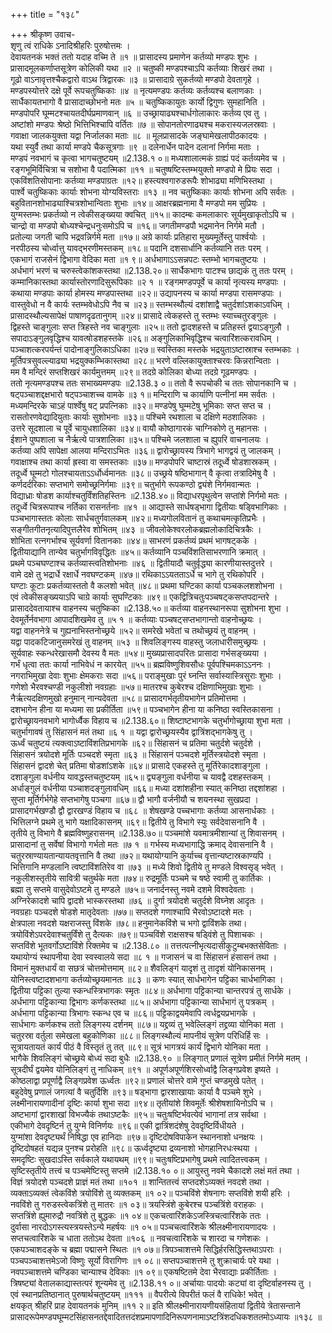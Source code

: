 +++
title = "१३८"

+++
श्रीकृष्ण उवाच-  
शृणु त्वं राधिके ऽनादिश्रीहरिः पुरुषोत्तमः ।  
देवायतनकं भक्तं ततो यदाह वच्मि ते ॥१ ॥
प्रासादस्य प्रमाणेन कर्तव्यो मण्डपः शुभः ।  
प्रासादमूलकर्णाप्तसूत्रेण कोलिकी यथा ॥२ ॥
चतुष्की मण्डपश्चाऽपि कर्तव्याः शिखरं तथा ।  
गूढो वाऽनावृत्तश्चैकद्वारो वाऽथ त्रिद्वारकः ॥३ ॥
प्रासादाग्रे सुकर्तव्यो मण्डपो देवतागृहे ।  
मण्डपस्योत्तरे दक्षे पूर्वे रूपचतुष्किकाः ॥४ ॥
नृत्यमण्डपः कर्तव्यः कर्तव्यश्च बलाणकाः ।  
सार्धैकायतभागो वै प्रासादाच्छोभनो मतः ॥५ ॥
चतुष्किकायुतः कार्यो द्विगुणः सुमहानिति ।  
मण्डपोपरि घूम्मटश्चायतदीर्घप्रमाणवान् ॥६ ॥
उच्छ्रायाढ्यश्चार्धगोलाकारः कर्तव्य एव तु ।  
अष्टांशो मण्डपः श्रेष्ठो भित्तिभिश्चापि वर्तितः ॥७ ॥
सोपानतोरणाढ्यश्च मकरास्यजलस्रवाः ।  
गवाक्षा जालकयुक्ता यद्वा निर्जालका मताः ॥८ ॥
मूलप्रासादके जङ्घामेखलापीठकादयः ।  
यथा स्युर्वै तथा कार्या मण्डपे चैकसूत्रगाः ॥९ ॥
दलेनार्धेन पादेन दलानां निर्गमा मताः ।  
मण्डपं नवभागं च कृत्वा भागचतुष्टयम् ॥2.138.१ ०॥
मध्यशालात्मकं ग्राह्यं पदं कर्तव्यमेव च ।  
रङ्गभूमिर्विचित्रा च सशोभा वै पदात्मिका ॥११ ॥
चतुष्षष्टिस्तम्भयुक्तो मण्डपो मे प्रियः सदा ।  
एकविंशतिसोपानाः कर्तव्या मण्डपाग्रतः ॥१२॥
हस्त्यश्वगारुडरूपैः शोभाढ्या मणिभिस्तथा ।  
पार्श्वे चतुष्किकाः कार्याः शोभना योग्यविस्तराः ॥१३ ॥
नव चतुष्किकाः कार्याः शोभना अपि सर्वतः ।  
बहुवितानशोभाढ्याश्चित्रशोभान्विताः शुभाः ॥१४॥
आक्षरब्रह्मनामा वै मण्डपो मम सुप्रियः ।  
युग्मस्तम्भः प्रकर्तव्यो न त्वेकीसङ्ख्यया क्वचित् ॥१५॥
कादम्बः कमलाकारः सूर्यमुखाकृतोऽपि च ।  
चान्द्रो वा मण्डपो बोध्यश्चेन्द्रधनुःसमोऽपि च ॥१६॥
जगतीमण्डपौ भद्रमानेन निर्गमे मतौ ।  
प्रतोल्या जगती चापि भद्रवन्निर्गमे मता ॥१७॥
अग्रे कार्याः प्रतिहारा मुख्यमूर्तेस्तु पार्श्वयोः ।  
नरपीठस्य चोर्ध्वात्तु यावद्भरणीमस्तकम् ॥१८॥
पदानि दशसार्धानि कर्तव्यानि ततः परम् ।  
एकभागं राजसेनं द्विभागा वेदिका मता ॥१ ९॥
अर्धभागाऽऽसन्नपटः स्तम्भो भागचतुष्टयः ।  
अर्धभागं भरणं च चरुस्त्वेकांशकस्तथा ॥2.138.२०॥
सार्धैकभागः पाटश्च छाद्यकं तु ततः परम् ।  
कम्मानिकास्तथा कार्यास्तोरणादिसुरूपिकाः ॥२ १ ॥
रङ्गमण्डपपूर्वे च कार्या नृत्यस्य मण्डपाः ।  
कथाया मण्डपाः कार्या होमस्य मण्डपास्तथा ॥२२॥
उद्यापनस्य च कार्या मण्डपा रासमण्डपाः ।  
वास्तुवेधो न वै कार्यः स्तम्भवेधोऽपि नैव च ॥२३॥
स्तम्भस्थौल्यं दशांशाद्वै चतुर्दशांऽशकाऽवधिम् ।  
प्रासादस्थौल्यसापेक्षं पाषाणदृढतानुगम् ॥२४॥
प्रासादे त्वेकहस्ते तु स्तम्भः स्याच्चतुरङ्गुलः ।  
द्विहस्ते चाङ्गुलाः सप्त त्रिहस्ते नव चाङ्गुलाः ॥२५॥
ततो द्वादशहस्ते च प्रतिहस्तं द्वयाऽङ्गुलौ ।  
सपादाऽङ्गुलवृद्धिश्च यावत्षोडशहस्तके ॥२६॥
अङ्गुलिकाभिवृद्धिश्च चत्वारिंशत्करावधिम् ।  
पञ्चाशत्करपर्यन्तं पादोनाङ्गुलिकाऽधिका ॥२७॥
स्वस्तिका मस्तके भद्रयुताऽष्टास्राश्च स्तम्भकाः ।  
मूर्तिपत्रसुवल्ल्याढ्या भद्रयुक्कम्भिकास्तथा ॥२८॥
भरणे वल्लिकायुक्ताश्चरवः किन्नरान्विताः ।  
मम वै मन्दिरं सप्तशिखरं कार्यमुत्तमम् ॥२९॥
तदग्रे कोलिका बोध्या तदग्रे गूढमण्डपः ।  
ततो नृत्यमण्डपश्च ततः सभाख्यमण्डपः ॥2.138.३ ०॥
ततो वै रूपचोकी च ततः सोपानकानि च ।  
षट्पञ्चाशद्दक्षभारो षट्पञ्चाशच्च वामके ॥३ १॥
मन्दिराणि च कार्याणि पत्नीनां मम सर्वतः ।  
मध्यमन्दिरके चाऽहं पार्श्वेषु षट् प्रपत्निकाः ॥३२॥
मण्डपेषु घूम्मटेषु भूमिकाः सप्त सप्त च ।  
रासतोरणवेद्यादियुताः कार्याः सुशोभनाः ॥३३॥
पश्चिमे रथशाला च दक्षिणे मठशालिकाः ।  
उत्तरे सूदशाला च पूर्वे चायुधशालिका ॥३४॥
वायौ कोष्ठागारकं चाग्निकोणे तु महानसः ।  
ईशाने पुष्पशाला च नैर्ऋत्ये पात्रशालिका ॥३५॥
पश्चिमे जलशाला च ह्युपरि वाचनालयः ।  
कर्तव्या अपि सापेक्षा आलया मन्दिराऽभितः ॥३६॥
द्वारोच्छ्रायस्य त्रिभागे भागद्वयं तु जालकम् ।  
गवाक्षाश्च तथा कार्या ह्रस्वा वा समस्तकाः ॥३७॥
मण्डपोपरि चाष्टास्रं तदूर्ध्वे षोडशास्रकम् ।  
तदूर्ध्वे घूम्मटो गोलश्चायताऽऽर्धोर्ध्वमानतः ॥३८॥
उच्छ्रये षष्ठिभागान् वै कृत्वा तत्रादिमेषु वै ।  
कर्णदर्दरिकाः सप्तभागे समोच्छ्रनिर्गमाः ॥३९॥
चतुर्भागे रूपकण्ठो द्व्यंशे निर्गमवान्मतः ।  
विद्याध्राः षोडश कार्याश्चतुर्विंशतिहस्तिनः ॥2.138.४०॥
विद्याधरपृथुत्वेन सप्तांशे निर्गमो मतः ।  
तदूर्ध्वे चित्ररूपाश्च नर्तिका रासनर्तनाः ॥४१ ॥
आद्यास्ते सार्धषड्भागा द्वितीयाः षड्विभागिकाः ।  
पञ्चभागास्ततः कोलाः सार्धचतुर्गवालकम् ॥४२॥
मध्यगोलवितानं तु कथाचमत्कृतिप्रभैः ।  
सङ्गीतगीतनृत्यादिपुत्तलैरेव शोभितम् ॥४३ ॥
जीवलोकेश्वरलोकब्रह्मलोकादिचित्रकैः ।  
शोभिता रत्नगर्भाश्च सूर्यवर्णा वितानकाः ॥४४॥
साभरणं प्रकर्तव्यं प्रथमं भागषट्कके ।  
द्वितीयाद्यानि तान्येव चतुर्भागविवृद्धितः ॥४५॥
कर्तव्यानि पञ्चविंशतिसाभरणानि क्रमात् ।  
प्रथमे पञ्चघण्टाश्च कर्तव्यास्त्वतिशोभनाः ॥४६ ॥
द्वितीयादौ चतुर्वृद्ध्या कारणीयास्तदुत्तरे ।  
वामे दक्षे तु भद्रार्धे रक्षार्धे नवघण्टकम् ॥४७॥
रथिकाऽऽयतताऽर्धे च भागे तु रथिकोपरि ।  
घण्टाः कूटाः प्रकर्तव्यास्ततो वै कलशो भवेत् ॥४८॥
प्रथमा घण्टिका कार्या पञ्चकलशशोभना ।  
एवं त्वेकीसङ्ख्ययाऽपि चाग्रे कार्याः सुघण्टिकाः ॥४९॥
एकद्वित्रिचतुःपञ्चषट्कसप्तपदान्तरे ।  
प्रासाददेवतायाश्च वाहनस्य चतुष्किका ॥2.138.५०॥
कर्तव्या वाहनस्थानरूपा सुशोभना शुभा ।  
देवमूर्तेर्नवभागा आपादशिखमेव तु ॥५ १ ॥
कर्तव्याः पञ्चषट्सप्तभागान्तो वाहनोच्छ्रयः ।  
यद्वा वाहननेत्रे च गुह्यनाभिस्तनोच्छ्रये ॥५२॥
समरेखे भवेतां च तथोच्छ्रयं तु वाहनम् ।  
यद्वा पादकटिजानुसमरेखं तु वाहनम् ॥५३ ॥
शिवलिङ्गस्य वाहस्तु जलाधारीसमुच्छ्रयः ।  
सूर्यवाहः स्कन्धरेखासमौ देवस्य वै मतः ॥५४॥
मुख्यप्रासादपरितः प्रासादा गर्भसङ्ख्यया ।  
गर्भं धृत्वा ततः कार्या नाभिवेधं न कारयेत् ॥५५॥
ब्रह्मविष्णुशिवसौधः पूर्वपश्चिमकाऽऽननः ।  
नगराभिमुखा देवाः शुभाः क्षेमकराः सदा ॥५६॥
पराङ्मुखाः पुरं घ्नन्ति सर्वास्यास्त्रिसुराः शुभाः ।  
गणेशो भैरवश्चण्डी नकुलीशो नवग्रहाः ॥५७॥
मातरश्च कुबेरश्च दक्षिणाभिमुखाः शुभाः ।  
नैर्ऋत्यदक्षिणमुखो हनुमान् नान्यदेवता ॥५८॥
प्रासादगर्भतृतीयभागेन प्रतिमोत्तमा ।  
दशभागेन हीना या मध्यमा सा प्रकीर्तिता ॥५९॥
पञ्चभागेन हीना या कनिष्ठा स्वस्तिकासना ।  
द्वारोच्छ्रायनवभागे भागोर्ध्वैक विहाय च ॥2.138.६०॥
शिष्टाष्टभागके चतुर्भागोच्छ्राया शुभा मता ।  
चतुर्भागावषं तु सिंहासनं मतं तथा ॥६ १ ॥
यद्वा द्वारोच्छ्रयस्यैव द्वात्रिंशद्भागकेषु तु ।  
ऊर्ध्वं चतुष्टयं त्यक्त्वाऽष्टाविंशतिप्रभागके ॥६२॥
सिंहासनं च प्रतिमा चतुर्दशे चतुर्दशे ।  
सिंहासनं त्रयोदशे मूर्तिः पञ्चदशे स्मृता ॥६३ ॥
सिंहासनं पञ्चदशे मूर्तिस्त्रयोदशे स्मृता ।  
सिंहासनं द्वादशे चेत् प्रतिमा षोडशांऽशके ॥६४॥
प्रासादे एकहस्ते तु मूर्तिरेकादशाङ्गुला ।  
दशाङ्गुला वर्धनीय यावद्धस्तचतुष्टयम् ॥६५॥
द्व्यङ्गुला वर्धनीया च यावद्वै दशहस्तकम् ।  
अर्धाङ्गुलं वर्धनीया पञ्चाशदङ्गुलावधिम् ॥६६॥
मध्या दशांशहीना स्यात् कनिष्ठा तद्दशांशहा ।  
सुप्ता मूर्तिर्गर्भगेहे सप्तभागेषु पञ्चगा ॥६७॥
द्वौ भागौ वर्जनीयौ च शयनस्था सुखप्रदा ।  
प्रासादगर्भखण्डौ द्वौ द्वारखण्डं विहाय च ॥६८ ॥
शेषखण्डे पच्चभागाः कर्तव्या आसनार्धकाः ।  
भित्तिलग्ने प्रथमे तु भागे यक्षादिकासनम् ॥६९॥
द्वितीये तु विभागे स्युः सर्वदेवासनानि वै ।  
तृतीये तु विभागे वै ब्रह्मविष्णुहरासनम् ॥2.138.७०॥
पञ्चमांशे यवमात्रमीशान्यां तु शिवासनम् ।  
प्रासादानां तु सर्वेषां विभागो गर्भतो मतः ॥७ १ ॥
गर्भस्य मध्यभागाद्धि क्रमाद् देवासनानि वै ।  
चतुरस्राण्यायतान्यायतवृत्तानि वै तथा ॥७२॥
यथायोग्यानि कुर्याच्च वृत्तान्यष्टास्रकाण्यपि ।  
भित्तिगानि मण्डलानि त्वष्टाविंशतिरेव वा ॥७३ ॥
मध्ये शिवो द्वितीये तु मण्डले विश्वसृड् भवेत् ।  
नकुलीशस्तृतीये सावित्री चतुर्थके मता ॥७४॥
रुद्रमूर्तिः पञ्चमे च षष्ठे स्वामी तु कार्तिकः ।  
ब्रह्मा तु सप्तमे वासुदेवोऽष्टमे तु मण्डले ॥७५॥
जनार्दनस्तु नवमे दशमे विश्वदेवताः ।  
अग्निरेकादशे चापि द्वादशे भास्करस्तथा ॥७६ ॥
दुर्गा त्रयोदशे चतुर्दशे विघ्नेश आदृतः ।  
नवग्रहाः पञ्चदशे षोडशे मातृदेवताः ॥७७॥
सप्तदशे गणाश्चापि भैरवोऽष्टादशे मतः ।  
क्षेत्रपाला नवदशे यक्षराजस्तु विंशके ॥७८॥
हनुमानेकविंशे च भगो द्वाविंशके तथा।  
त्रयोविंशेऽपरदेवाश्चतुर्विंशे तु दैत्यकः ॥७९॥
पञ्चविंशे राक्षसश्च षड्विंशे तु पिशाचकः ।  
सप्तविंशे भूतवर्गोऽष्टाविंशे रिक्तमेव च ॥2.138.८० ॥
तत्तत्पत्नीभृत्यदासीकुटुम्बभक्तसेविताः ।  
यथायोग्यं स्थापनीया देवा स्वस्वालये सदा ॥८ १ ॥
गजासनं च वा सिंहासनं हंसासनं तथा ।  
विमानं मुक्तधार्यं वा सछत्रं चोत्तमोत्तमाम् ॥८२॥
शैवलिङ्गं यादृशं तु तादृशं योनिकासनम् ।  
योनिस्त्वष्टादशभागा कर्तव्योच्छ्रयमानतः ॥८३ ॥
कणः स्यात् सार्धभागेन पट्टिका चार्धभागिका ।  
द्वितीया पट्टिका तुल्या स्कन्धस्त्रिभागकः स्मृतः ॥८४॥
अर्धभागा पट्टिकान्या चान्तरपत्रं तु सार्धके ।  
अर्धभागा पट्टिकान्या द्विभागः कर्णकस्तथा ॥८५॥
अर्धभागा पट्टिकान्या सार्धभागं तु पत्रकम् ।  
अर्धभागा पट्टिकान्या त्रिभागः स्कन्ध एव च ॥८६॥
पट्टिकाद्वयमेवापि त्वर्धद्वयप्रभागके ।  
सार्धभागः कर्णकश्च ततो लिङ्गस्य दर्शनम् ॥८७॥
यद्द्रव्यं तु भवेल्लिङ्गं तद्द्रव्या योनिका मता ।  
चतुरस्रा वर्तुला समेखला बहुकोणिका ॥८८॥
लिङ्गस्थौल्यं मापनीयं सूत्रेण परिधिर्हि सः ।  
सूत्रायतायतं कार्यं पीठं वै विस्तृतं तु तत् ॥८९॥
सूत्रं भागत्रयं कार्यं द्विभागे योनिका मता ।  
भागैके शिवलिङ्गं चोच्छ्रये बोध्यं सदा बुधैः ॥2.138.९० ॥
लिङ्गात् प्रणालं सूत्रेण प्रमीतं निर्गमे मतम् ।  
सूत्रदीर्घं द्वयमेव योनिलिङ्गं तु नाधिकम् ॥९१ ॥
अपूर्णअपूर्णशिरसोर्ध्वाद्वै लिङ्गप्रवेश इष्यते ।  
कोष्ठलाद्वा प्रपूर्णाद्वै लिङ्गप्रवेश ऊर्ध्वतः ॥९२॥
प्रणालं चोत्तरे वामे गुप्तं चण्डमुखे पतेत् ।  
बहुदेवेषु प्रणालं जगत्यां वै चतुर्दिशि ॥९३॥
षड्भागा द्वारशाखायाः कार्या वै पञ्चमे शुभे ।  
लक्ष्मीनारायणादीनां दृष्टिः कार्या शुभा सदा ॥९४॥
तृतीयांशे शिवमूर्तेः श्रीशेषशायिनोऽपि च ।  
अष्टभागां द्वारशाखां विभज्यैकं तथाऽष्टकैः ॥९५॥
चतुःषष्टिर्भवत्येवं भागानां तत्र सर्वथा ।  
एकीभागे देवदृष्टिर्न तु युग्मे विनिर्णयः ॥९६॥
एकी द्वात्रिंशदंशेषु देवदृष्टिर्विधीयते ।  
युग्मांशा देवदृष्ट्यर्थं निषिद्धा एव हानिदाः ॥९७॥
दृष्टिदोषविपाकेन स्थाननाशो धनक्षयः ।  
दृष्टिदोषहतं यद्यन्न पुनश्च प्ररोहति ॥९८॥
ऊर्ध्वदृष्ट्या द्रव्यनाशो भोगहानिरधःस्थया ।  
समदृष्टिः सुखदाऽस्ति सर्वकाले यथायथम् ॥९९॥
चतुःषष्टिप्रभागेषु प्रथमे त्वादितत्त्वकम् ।  
सृष्टिस्तृतीये तत्त्वं च पञ्चमेष्टिस्तु सप्तमे ॥2.138.१० ०॥
आयुस्तु नवमे चैकादशे लक्षं मतं तथा ।  
विज्ञं त्रयोदशे पञ्चदशे प्राज्ञं मतं तथा ॥१०१ ॥
शान्तितत्त्वं सप्तदशेऽव्यक्तं नवदशे तथा ।  
व्यक्ताऽव्यक्तं त्वेकविंशे त्रयोविंशे तु व्यक्तकम् ॥१ ०२॥
पञ्चविंशे शेषनागः सप्तविंशे शयी हरिः ।  
नवविंशे तु गरुडस्त्वेकत्रिंशे तु मातरः ॥१ ०३॥
त्रयस्त्रिंशे कुबेरश्च पञ्चत्रिंशे वराहकः ।  
सप्तत्रिंशे ह्युमारुद्रौ नवत्रिंशे तु बुद्धकः ॥१ ०४॥
एकचत्वारिंशकेऽजस्त्रिचत्वारिंशके ततः ।  
दुर्वासा नारदोऽगस्त्यस्त्रयस्तेऽन्ये महर्षयः ॥१ ०५॥
पञ्चचत्वारिंशके श्रीलक्ष्मीनारायणादयः ।  
सप्तचत्वारिंशके च धाता ततोऽथ देवता ॥१०६ ॥
नवचत्वारिंशके च शारदा च गणेशकः ।  
एकपञ्चाशदङ्के च ब्रह्मा पद्मासने स्थितः ॥१ ०७॥
त्रिपञ्चाशत्तमे सिद्धिर्हरसिद्धिस्तथाऽपराः ।  
पञ्चपञ्चाशत्तमेऽजो विष्णुः सूर्यो विरागिणः ॥१ ०८॥
सप्तपञ्चाशत्तमे तु शुक्राचार्यः परे यथा ।  
नवपञ्चाशत्तमे चण्डिका चान्याश्च देविकाः ॥१ ०९॥
एकषष्टितमे देवा भैरवाद्याः प्रकीर्तिताः ।  
त्रिषष्ट्यां वेतालकाद्यास्तत्परं शून्यमेव तु ॥2.138.११ ०॥
अर्चायाः पादयोः कट्यां वा दृष्टिर्वाहनस्य तु ।  
एवं स्थानप्रतिष्ठानात् पुरुषार्थचतुष्टयम् ॥१११ ॥
वैपरीत्ये विपरीतं फलं वै राधिके! भवेत् ।  
क्षयकृत् श्रीहरिं प्राह देवायतनकं मुनिम् ॥११ २॥
इति श्रीलक्ष्मीनारायणीयसंहितायां द्वितीये त्रेतासन्ताने प्रासादरूपेमण्डपघूम्मटसिंहासनतद्देवादितत्तदंशप्रमापणादिनिरूपणनामाऽष्टत्रिंशदधिकशततमोऽध्यायः ॥१३८ ॥
    
